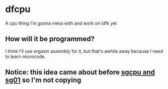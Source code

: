 # dfcpu
A cpu thing I'm gonna mess with and work on idfk yet
## How will it be programmed?
I think I'll use orgasm assembly for it, but that's awhile away because I need to learn microcode.
## Notice: this idea came about before [sgcpu and sg01](https://github.com/segfaultdev/sgcpu) so I'm not copying
